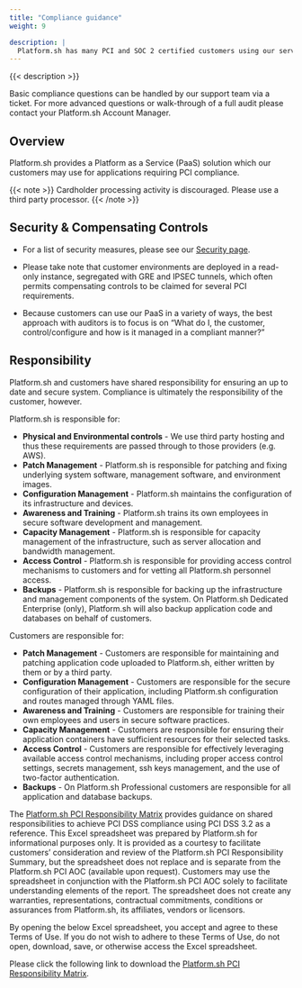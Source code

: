 ```yaml
---
title: "Compliance guidance"
weight: 9

description: |
  Platform.sh has many PCI and SOC 2 certified customers using our services. Some requirements are the responsibility of the host and others are the responsibility of the application developer.
---
```


{{< description >}}

Basic compliance questions can be handled by our support team via a ticket. For more advanced questions or walk-through of a full audit please contact your Platform.sh Account Manager.

## Overview

Platform.sh provides a Platform as a Service (PaaS) solution which our customers may use for applications requiring PCI compliance.

{{< note >}}
Cardholder processing activity is discouraged. Please use a third party processor.
{{< /note >}}

## Security & Compensating Controls

* For a list of security measures, please see our [Security page](https://platform.sh/security).

* Please take note that customer environments are deployed in a read-only instance, segregated with GRE and IPSEC tunnels, which often permits compensating controls to be claimed for several PCI requirements.

* Because customers can use our PaaS in a variety of ways, the best approach with auditors is to focus is on “What do I, the customer, control/configure and how is it managed in a compliant manner?”

## Responsibility

Platform.sh and customers have shared responsibility for ensuring an up to date and secure system.  Compliance is ultimately the responsibility of the customer, however.

Platform.sh is responsible for:

* **Physical and Environmental controls** - We use third party hosting and thus these requirements are passed through to those providers (e.g. AWS).
* **Patch Management** - Platform.sh is responsible for patching and fixing underlying system software, management software, and environment images.
* **Configuration Management** - Platform.sh maintains the configuration of its infrastructure and devices.
* **Awareness and Training** - Platform.sh trains its own employees in secure software development and management.
* **Capacity Management** - Platform.sh is responsible for capacity management of the infrastructure, such as server allocation and bandwidth management.
* **Access Control** - Platform.sh is responsible for providing access control mechanisms to customers and for vetting all Platform.sh personnel access.
* **Backups** - Platform.sh is responsible for backing up the infrastructure and management components of the system.  On Platform.sh Dedicated Enterprise (only), Platform.sh will also backup application code and databases on behalf of customers.

Customers are responsible for:

* **Patch Management** - Customers are responsible for maintaining and patching application code uploaded to Platform.sh, either written by them or by a third party.
* **Configuration Management** - Customers are responsible for the secure configuration of their application, including Platform.sh configuration and routes managed through YAML files.
* **Awareness and Training** - Customers are responsible for training their own employees and users in secure software practices.
* **Capacity Management** - Customers are responsible for ensuring their application containers have sufficient resources for their selected tasks.
* **Access Control** - Customers are responsible for effectively leveraging available access control mechanisms, including proper access control settings, secrets management, ssh keys management, and the use of two-factor authentication.
* **Backups** - On Platform.sh Professional customers are responsible for all application and database backups.


The [Platform.sh PCI Responsibility Matrix](https://docs.google.com/spreadsheets/d/e/2PACX-1vQ6iXmdeFoT2OycEEd1rOpxV7t5fdPqthommxk-wtp7mZTy0FDHIh7gXQdl1c-qtkl9Pqsduhbza3i3/pub?output=xlsx) provides guidance on shared responsibilities to achieve PCI DSS compliance using PCI DSS 3.2 as a reference. This Excel spreadsheet was prepared by Platform.sh for informational purposes only. It is provided as a courtesy to facilitate customers’ consideration and review of the Platform.sh PCI Responsibility Summary, but the spreadsheet does not replace and is separate from the Platform.sh PCI AOC (available upon request). Customers may use the spreadsheet in conjunction with the Platform.sh PCI AOC solely to facilitate understanding elements of the report. The spreadsheet does not create any warranties, representations, contractual commitments, conditions or assurances from Platform.sh, its affiliates, vendors or licensors.
 
By opening the below Excel spreadsheet, you accept and agree to these Terms of Use. If you do not wish to adhere to these Terms of Use, do not open, download, save, or otherwise access the Excel spreadsheet. 

Please click the following link to download the [Platform.sh PCI Responsibility Matrix](https://docs.google.com/spreadsheets/d/e/2PACX-1vQ6iXmdeFoT2OycEEd1rOpxV7t5fdPqthommxk-wtp7mZTy0FDHIh7gXQdl1c-qtkl9Pqsduhbza3i3/pub?output=xlsx).
